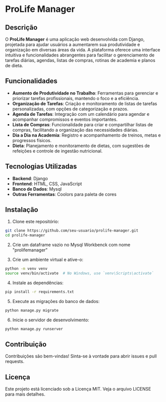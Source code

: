 # ProLife Manager

## Descrição

O **ProLife Manager** é uma aplicação web desenvolvida com Django, projetada para ajudar usuários a aumentarem sua produtividade e organização em diversas áreas da vida. A plataforma oferece uma interface intuitiva e funcionalidades abrangentes para facilitar o gerenciamento de tarefas diárias, agendas, listas de compras, rotinas de academia e planos de dieta. 

## Funcionalidades

- **Aumento de Produtividade no Trabalho**: Ferramentas para gerenciar e priorizar tarefas profissionais, mantendo o foco e a eficiência.
- **Organização de Tarefas**: Criação e monitoramento de listas de tarefas personalizadas, com opções de categorização e prazos.
- **Agenda de Tarefas**: Integração com um calendário para agendar e acompanhar compromissos e eventos importantes.
- **Lista de Compras**: Funcionalidade para criar e compartilhar listas de compras, facilitando a organização das necessidades diárias.
- **Dia a Dia na Academia**: Registro e acompanhamento de treinos, metas e progressos físicos.
- **Dieta**: Planejamento e monitoramento de dietas, com sugestões de refeições e controle de ingestão nutricional.

## Tecnologias Utilizadas

- **Backend**: Django
- **Frontend**: HTML, CSS, JavaScript
- **Banco de Dados**: Mysql
- **Outras Ferramentas**: Coolors para paleta de cores

## Instalação

1. Clone este repositório:
```bash
git clone https://github.com/seu-usuario/prolife-manager.git
cd prolife-manager
```

2. Crie um dataframe vazio no Mysql Workbenck com nome "prolifemanager"

3. Crie um ambiente virtual e ative-o:
```bash
python -m venv venv
source venv/bin/activate  # No Windows, use `venv\Scripts\activate`
```

4. Instale as dependências:
```bash
pip install -r requirements.txt
```

5. Execute as migrações do banco de dados:
```bash
python manage.py migrate
```

6. Inicie o servidor de desenvolvimento:
```bash
python manage.py runserver
```

## Contribuição
Contribuições são bem-vindas! Sinta-se à vontade para abrir issues e pull requests.

## Licença
Este projeto está licenciado sob a Licença MIT. Veja o arquivo LICENSE para mais detalhes.